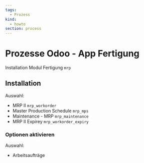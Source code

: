 ```yaml
---
tags:
  - Prozess
kind:
  - howto
section: process
---
```

# Prozesse Odoo - App Fertigung
Installation Modul Fertigung `mrp`

## Installation

Auswahl:
* MRP II `mrp_workorder`
* Master Production Schedule `mrp_mps`
* Maintenance - MRP `mrp_maintenance`
* MRP II Expirey `mrp_workorder_expiry`

### Optionen aktivieren

Auswahl:
* Arbeitsaufträge